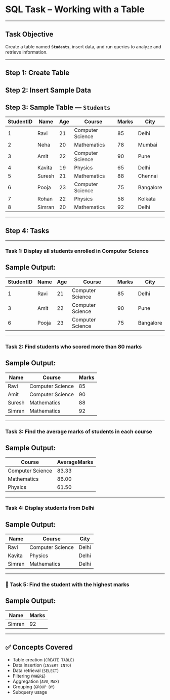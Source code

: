 # SQL Task – Working with a Table

---

##  Task Objective
Create a table named **`Students`**, insert data, and run queries to analyze and retrieve information.

---

## Step 1: Create Table

## Step 2: Insert Sample Data

## Step 3: Sample Table — `Students`

| StudentID | Name   | Age | Course           | Marks | City      |
| --------- | ------ | --- | ---------------- | ----- | --------- |
| 1         | Ravi   | 21  | Computer Science | 85    | Delhi     |
| 2         | Neha   | 20  | Mathematics      | 78    | Mumbai    |
| 3         | Amit   | 22  | Computer Science | 90    | Pune      |
| 4         | Kavita | 19  | Physics          | 65    | Delhi     |
| 5         | Suresh | 21  | Mathematics      | 88    | Chennai   |
| 6         | Pooja  | 23  | Computer Science | 75    | Bangalore |
| 7         | Rohan  | 22  | Physics          | 58    | Kolkata   |
| 8         | Simran | 20  | Mathematics      | 92    | Delhi     |

---

## Step 4: Tasks

---

### **Task 1:** Display all students enrolled in **Computer Science**

## Sample Output:

| StudentID | Name  | Age | Course           | Marks | City      |
| --------- | ----- | --- | ---------------- | ----- | --------- |
| 1         | Ravi  | 21  | Computer Science | 85    | Delhi     |
| 3         | Amit  | 22  | Computer Science | 90    | Pune      |
| 6         | Pooja | 23  | Computer Science | 75    | Bangalore |

---

###  **Task 2:** Find students who scored more than **80 marks**

## Sample Output:

| Name   | Course           | Marks |
| ------ | ---------------- | ----- |
| Ravi   | Computer Science | 85    |
| Amit   | Computer Science | 90    |
| Suresh | Mathematics      | 88    |
| Simran | Mathematics      | 92    |

---

### **Task 3:** Find the **average marks** of students in each course

## Sample Output:

| Course           | AverageMarks |
| ---------------- | ------------ |
| Computer Science | 83.33        |
| Mathematics      | 86.00        |
| Physics          | 61.50        |

---

### **Task 4:** Display students from **Delhi**

## Sample Output:

| Name   | Course           | City  |
| ------ | ---------------- | ----- |
| Ravi   | Computer Science | Delhi |
| Kavita | Physics          | Delhi |
| Simran | Mathematics      | Delhi |

---

### 🔹 **Task 5:** Find the student with the **highest marks**

## Sample Output:

| Name   | Marks |
| ------ | ----- |
| Simran | 92    |

---

## ✅ Concepts Covered

* Table creation (`CREATE TABLE`)
* Data insertion (`INSERT INTO`)
* Data retrieval (`SELECT`)
* Filtering (`WHERE`)
* Aggregation (`AVG`, `MAX`)
* Grouping (`GROUP BY`)
* Subquery usage
